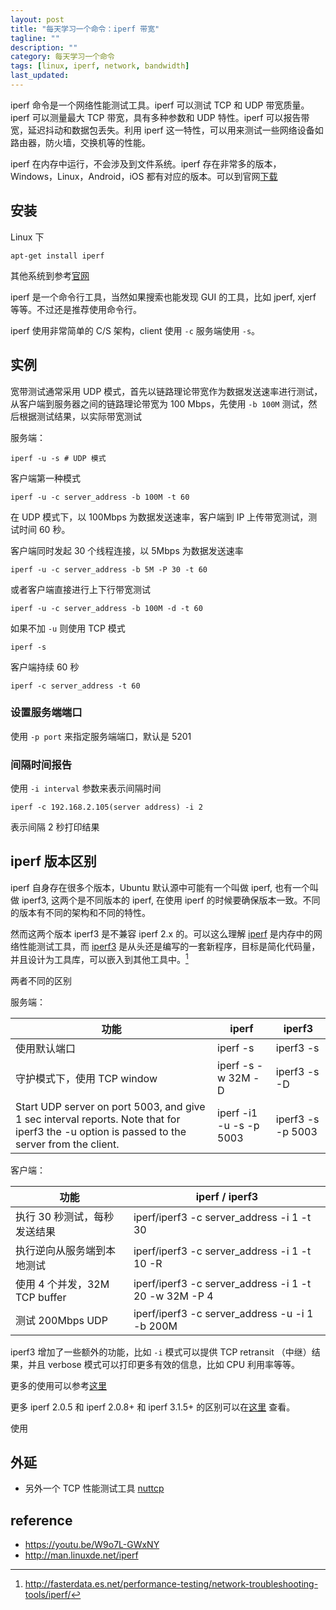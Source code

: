 ```yaml
---
layout: post
title: "每天学习一个命令：iperf 带宽"
tagline: ""
description: ""
category: 每天学习一个命令
tags: [linux, iperf, network, bandwidth]
last_updated:
---
```


iperf 命令是一个网络性能测试工具。iperf 可以测试 TCP 和 UDP 带宽质量。iperf 可以测量最大 TCP 带宽，具有多种参数和 UDP 特性。iperf 可以报告带宽，延迟抖动和数据包丢失。利用 iperf 这一特性，可以用来测试一些网络设备如路由器，防火墙，交换机等的性能。

iperf 在内存中运行，不会涉及到文件系统。iperf 存在非常多的版本，Windows，Linux，Android，iOS 都有对应的版本。可以到官网[下载](https://iperf.fr/iperf-download.php)


## 安装
Linux 下

    apt-get install iperf

其他系统到参考[官网](https://iperf.fr/iperf-download.php)

iperf 是一个命令行工具，当然如果搜索也能发现 GUI 的工具，比如 jperf, xjerf 等等。不过还是推荐使用命令行。

iperf 使用非常简单的 C/S 架构，client 使用 `-c` 服务端使用 `-s`。

## 实例

宽带测试通常采用 UDP 模式，首先以链路理论带宽作为数据发送速率进行测试，从客户端到服务器之间的链路理论带宽为 100 Mbps，先使用 `-b 100M` 测试，然后根据测试结果，以实际带宽测试

服务端：

    iperf -u -s # UDP 模式

客户端第一种模式

    iperf -u -c server_address -b 100M -t 60

在 UDP 模式下，以 100Mbps 为数据发送速率，客户端到 IP 上传带宽测试，测试时间 60 秒。

客户端同时发起 30 个线程连接，以 5Mbps 为数据发送速率

    iperf -u -c server_address -b 5M -P 30 -t 60

或者客户端直接进行上下行带宽测试

    iperf -u -c server_address -b 100M -d -t 60


如果不加 `-u` 则使用 TCP 模式

    iperf -s

客户端持续 60 秒

    iperf -c server_address -t 60

### 设置服务端端口
使用 `-p port` 来指定服务端端口，默认是 5201

### 间隔时间报告
使用 `-i interval` 参数来表示间隔时间

    iperf -c 192.168.2.105(server address) -i 2

表示间隔 2 秒打印结果

## iperf 版本区别
iperf 自身存在很多个版本，Ubuntu 默认源中可能有一个叫做 iperf, 也有一个叫做 iperf3, 这两个是不同版本的 iperf, 在使用 iperf 的时候要确保版本一致。不同的版本有不同的架构和不同的特性。

然而这两个版本 iperf3 是不兼容 iperf 2.x 的。可以这么理解 [iperf](https://sourceforge.net/projects/iperf2/) 是内存中的网络性能测试工具，而 [iperf3](https://github.com/esnet/iperf) 是从头还是编写的一套新程序，目标是简化代码量，并且设计为工具库，可以嵌入到其他工具中。[^diff]

[^diff]: <http://fasterdata.es.net/performance-testing/network-troubleshooting-tools/iperf/>

两者不同的区别

服务端：

功能                    | iperf                 | iperf3
------------------------|-----------------------|-----
使用默认端口    | iperf -s          | iperf3 -s
守护模式下，使用 TCP window | iperf -s -w 32M -D    | iperf3 -s -D
Start UDP server on port 5003, and give 1 sec interval reports. Note that for iperf3 the -u option is passed to the server from the client. |  iperf -i1 -u -s -p 5003 | iperf3 -s -p 5003

客户端：

功能                    | iperf / iperf3
------------------------|-----------------------------
执行 30 秒测试，每秒发送结果 | iperf/iperf3 -c server_address -i 1 -t 30
执行逆向从服务端到本地测试 | iperf/iperf3 -c server_address -i 1 -t 10 -R
使用 4 个并发，32M TCP buffer | iperf/iperf3 -c server_address -i 1 -t 20 -w 32M -P 4
测试 200Mbps UDP  | iperf/iperf3 -c server_address -u -i 1 -b 200M

iperf3 增加了一些额外的功能，比如 `-i` 模式可以提供 TCP retransit （中继）结果，并且 verbose 模式可以打印更多有效的信息，比如 CPU 利用率等等。

更多的使用可以参考[这里](http://fasterdata.es.net/performance-testing/network-troubleshooting-tools/iperf/)

更多 iperf 2.0.5 和 iperf 2.0.8+ 和 iperf 3.1.5+ 的区别可以在[这里](http://fasterdata.es.net/performance-testing/network-troubleshooting-tools/throughput-tool-comparision/) 查看。

使用

## 外延

- 另外一个 TCP 性能测试工具 [nuttcp](http://nuttcp.net/)



## reference

- <https://youtu.be/W9o7L-GWxNY>
- <http://man.linuxde.net/iperf>
